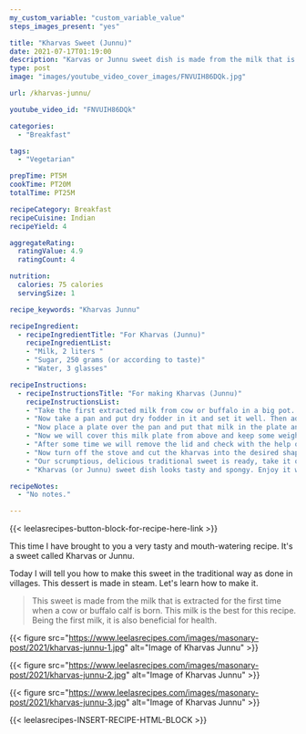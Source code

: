 ```yaml
---
my_custom_variable: "custom_variable_value"
steps_images_present: "yes"

title: "Kharvas Sweet (Junnu)"
date: 2021-07-17T01:19:00
description: "Karvas or Junnu sweet dish is made from the milk that is extracted for the first time when a cow or buffalo calf is born."
type: post
image: "images/youtube_video_cover_images/FNVUIH86DQk.jpg"

url: /kharvas-junnu/

youtube_video_id: "FNVUIH86DQk"

categories: 
  - "Breakfast"

tags:
  - "Vegetarian"

prepTime: PT5M
cookTime: PT20M
totalTime: PT25M

recipeCategory: Breakfast
recipeCuisine: Indian
recipeYield: 4

aggregateRating:
  ratingValue: 4.9
  ratingCount: 4

nutrition:
  calories: 75 calories
  servingSize: 1

recipe_keywords: "Kharvas Junnu"

recipeIngredient:
  - recipeIngredientTitle: "For Kharvas (Junnu)"
    recipeIngredientList:
    - "Milk, 2 liters " 
    - "Sugar, 250 grams (or according to taste)" 
    - "Water, 3 glasses" 

recipeInstructions:
  - recipeInstructionsTitle: "For making Kharvas (Junnu)"
    recipeInstructionsList:
    - "Take the first extracted milk from cow or buffalo in a big pot. We will filter the milk, add sugar to the milk and mix it well. Make sure to mix the sugar in the cold milk." 
    - "Now take a pan and put dry fodder in it and set it well. Then add water to it." 
    - "Now place a plate over the pan and put that milk in the plate and keep the pan on the stove slowly, then pour more milk in the plate and fill it completely." 
    - "Now we will cover this milk plate from above and keep some weight on it so that its steam does not come out and our Kharvas gets cooked well in steam." 
    - "After some time we will remove the lid and check with the help of a knife whether our kharvas is cooked or not. If the knife comes out clean, then it means that our sweet has cooked well." 
    - "Now turn off the stove and cut the kharvas into the desired shape with the help of a knife." 
    - "Our scrumptious, delicious traditional sweet is ready, take it on a serving plate. You can also serve it garnished with dry fruits. " 
    - "Kharvas (or Junnu) sweet dish looks tasty and spongy. Enjoy it with your family." 

recipeNotes:
  - "No notes." 

---
```


{{< leelasrecipes-button-block-for-recipe-here-link >}}

This time I have brought to you a very tasty and mouth-watering recipe. It's a sweet called Kharvas or Junnu.

Today I will tell you how to make this sweet in the traditional way as done in villages. This dessert is made in steam. Let's learn how to make it.

> This sweet is made from the milk that is extracted for the first time when a cow or buffalo calf is born. This milk is the best for this recipe. Being the first milk, it is also beneficial for health. 


{{< figure src="https://www.leelasrecipes.com/images/masonary-post/2021/kharvas-junnu-1.jpg" alt="Image of Kharvas Junnu" >}}

{{< figure src="https://www.leelasrecipes.com/images/masonary-post/2021/kharvas-junnu-2.jpg" alt="Image of Kharvas Junnu" >}}

{{< figure src="https://www.leelasrecipes.com/images/masonary-post/2021/kharvas-junnu-3.jpg" alt="Image of Kharvas Junnu" >}}

{{< leelasrecipes-INSERT-RECIPE-HTML-BLOCK >}}

